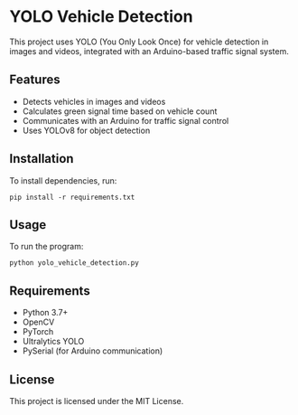 <html>
<head>
    <title>YOLO Vehicle Detection</title>
</head>
<body>
    <h1>YOLO Vehicle Detection</h1>
    <p>This project uses YOLO (You Only Look Once) for vehicle detection in images and videos, integrated with an Arduino-based traffic signal system.</p>
    
<h2>Features</h2>
    <ul>
        <li>Detects vehicles in images and videos</li>
        <li>Calculates green signal time based on vehicle count</li>
        <li>Communicates with an Arduino for traffic signal control</li>
        <li>Uses YOLOv8 for object detection</li>
    </ul>
    
<h2>Installation</h2>
    <p>To install dependencies, run:</p>
    <pre><code>pip install -r requirements.txt</code></pre>
    
<h2>Usage</h2>
    <p>To run the program:</p>
    <pre><code>python yolo_vehicle_detection.py</code></pre>
    
<h2>Requirements</h2>
    <ul>
        <li>Python 3.7+</li>
        <li>OpenCV</li>
        <li>PyTorch</li>
        <li>Ultralytics YOLO</li>
        <li>PySerial (for Arduino communication)</li>
    </ul>
    
<h2>License</h2>
    <p>This project is licensed under the MIT License.</p>
</body>
</html>
